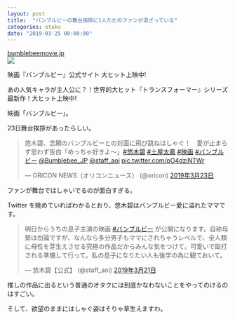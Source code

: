```yaml
---
layout: post
title:  "バンブルビーの舞台挨拶に1人ただのファンが混ざっている"
categories: otaku
date: "2019-03-25 00:00:00"
---
```


<div class="card">
  <a href="https://bumblebeemovie.jp/"></a>
  <div class="card__header">
    <a href="https://bumblebeemovie.jp/">bumblebeemovie.jp</a>
  </div>
  <div class="card__image">
    <img src="https://bumblebeemovie.jp/ogp05.jpg">
  </div>
  <div class="card__title">
    <p>映画『バンブルビー』公式サイト 大ヒット上映中!</p>
  </div>
  <div class="card__description">
    <p>あの人気キャラが主人公に？！世界的大ヒット『トランスフォーマー』シリーズ最新作！大ヒット上映中!</p>
  </div>
</div>

映画「バンブルビー」。

23日舞台挨拶があったらしい。

<blockquote class="twitter-tweet" data-lang="ja"><p lang="ja" dir="ltr">悠木碧、念願のバンブルビーとの対面に飛び跳ねはしゃぐ！　愛が止まらず思わず告白「めっちゃ好きよ～」<a href="https://twitter.com/hashtag/%E6%82%A0%E6%9C%A8%E7%A2%A7?src=hash&amp;ref_src=twsrc%5Etfw">#悠木碧</a> <a href="https://twitter.com/hashtag/%E5%9C%9F%E5%B1%8B%E5%A4%AA%E9%B3%B3?src=hash&amp;ref_src=twsrc%5Etfw">#土屋太鳳</a> <a href="https://twitter.com/hashtag/%E6%98%A0%E7%94%BB?src=hash&amp;ref_src=twsrc%5Etfw">#映画</a> <a href="https://twitter.com/hashtag/%E3%83%90%E3%83%B3%E3%83%96%E3%83%AB%E3%83%93%E3%83%BC?src=hash&amp;ref_src=twsrc%5Etfw">#バンブルビー</a> <a href="https://twitter.com/Bumblebee_JP?ref_src=twsrc%5Etfw">@Bumblebee_JP</a> <a href="https://twitter.com/staff_aoi?ref_src=twsrc%5Etfw">@staff_aoi</a> <a href="https://t.co/pO4dziNTWr">pic.twitter.com/pO4dziNTWr</a></p>&mdash; ORICON NEWS（オリコンニュース） (@oricon) <a href="https://twitter.com/oricon/status/1109415823355969537?ref_src=twsrc%5Etfw">2019年3月23日</a></blockquote>
<script async src="https://platform.twitter.com/widgets.js" charset="utf-8"></script>

ファンが舞台ではしゃいでるのが面白すぎる。

Twitter を眺めていればわかるとおり、悠木碧はバンブルビー愛に溢れたママです。

<blockquote class="twitter-tweet" data-lang="ja"><p lang="ja" dir="ltr">明日からうちの息子主演の映画 <a href="https://twitter.com/hashtag/%E3%83%90%E3%83%B3%E3%83%96%E3%83%AB%E3%83%93%E3%83%BC?src=hash&amp;ref_src=twsrc%5Etfw">#バンブルビー</a> が公開になります。自称母勢は勿論ですが、なんなら多分男子もママにされちゃうレベルで、全人類に母性を芽生えさせる究極の作品だからみんな気をつけて。可愛いで殴打される準備して行って。私の息子になりたい人も後学の為に観ておいて。</p>&mdash; 悠木碧【公式】 (@staff_aoi) <a href="https://twitter.com/staff_aoi/status/1108608503290040320?ref_src=twsrc%5Etfw">2019年3月21日</a></blockquote>
<script async src="https://platform.twitter.com/widgets.js" charset="utf-8"></script>

推しの作品に出るという普通のオタクには到底かなわないことをやってのけるのはすごい。

そして、欲望のままにはしゃぐ姿はそりゃ草生えますわ。

